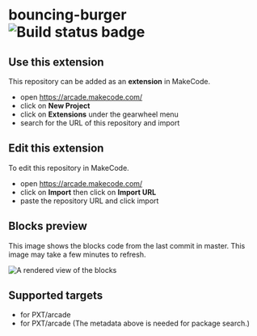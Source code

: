 # bouncing-burger ![Build status badge](https://github.com/zeroiskey/bouncing-burger/workflows/MakeCode/badge.svg)



## Use this extension

This repository can be added as an **extension** in MakeCode.

* open https://arcade.makecode.com/
* click on **New Project**
* click on **Extensions** under the gearwheel menu
* search for the URL of this repository and import

## Edit this extension

To edit this repository in MakeCode.

* open https://arcade.makecode.com/
* click on **Import** then click on **Import URL**
* paste the repository URL and click import

## Blocks preview

This image shows the blocks code from the last commit in master.
This image may take a few minutes to refresh.

![A rendered view of the blocks](https://github.com/zeroiskey/bouncing-burger/raw/master/.makecode/blocks.png)

## Supported targets

* for PXT/arcade
* for PXT/arcade
(The metadata above is needed for package search.)

